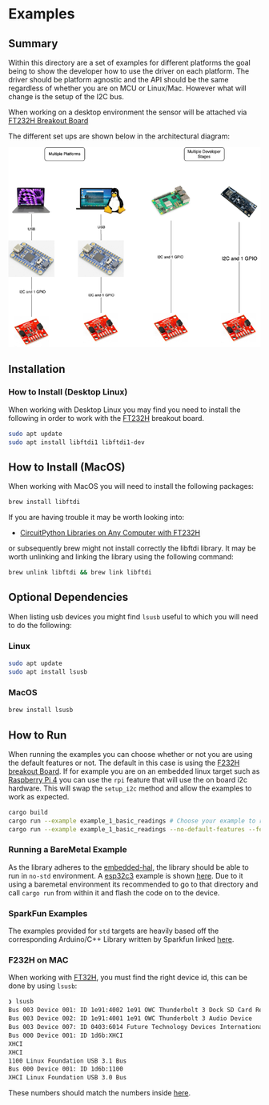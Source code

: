 # Examples

## Summary

Within this directory are a set of examples for different platforms the goal being to show the developer how to use the driver on each platform. The driver should be platform agnostic and the API should be the same regardless of whether you are on MCU or Linux/Mac. However what will change is the setup of the I2C bus.

When working on a desktop environment the sensor will be attached via [FT232H Breakout Board](https://www.adafruit.com/product/2264)

The different set ups are shown below in the architectural diagram:

![alt text](../docs/Multi%20Platform%20Driver.png)

## Installation

### How to Install (Desktop Linux)

When working with Desktop Linux you may find you need to install the following in order to work with the [FT232H](https://www.adafruit.com/product/2264) breakout board.

```bash
sudo apt update
sudo apt install libftdi1 libftdi1-dev
```

## How to Install (MacOS)

When working with MacOS you will need to install the following packages:

```bash
brew install libftdi
```

If you are having trouble it may be worth looking into:

- [CircuitPython Libraries on Any Computer with FT232H](https://learn.adafruit.com/circuitpython-on-any-computer-with-ft232h/mac-osx)

or subsequently brew might not install correctly the libftdi library. It may be worth unlinking and linking the library using the following command:

```bash
brew unlink libftdi && brew link libftdi
```

## Optional Dependencies

When listing usb devices you might find `lsusb` useful to which you will need to do the following:

### Linux

```bash
sudo apt update
sudo apt install lsusb
```

### MacOS

```bash
brew install lsusb
```

## How to Run

When running the examples you can choose whether or not you are using the default features or not. The default in this case is using the [F232H breakout Board](https://www.adafruit.com/product/2264). If for example you are on an embedded linux target such as [Raspberry Pi 4](https://thepihut.com/products/raspberry-pi-4-model-b?srsltid=AfmBOoolrtsYiOQS76-MPYKOBSdasCelv9UJTsQdYcnP0x3TWljbWtMN) you can use the `rpi` feature that will use the on board i2c hardware. This will swap the `setup_i2c` method and allow the examples to work as expected.

```bash
cargo build
cargo run --example example_1_basic_readings # Choose your example to run here
cargo run --example example_1_basic_readings --no-default-features --features rpi # Run on Raspberry Pi using I2C
```

### Running a BareMetal Example

As the library adheres to the [embedded-hal](https://docs.rs/embedded-hal/latest/embedded_hal/), the library should be able to run in `no-std` environment. A [esp32c3](https://github.com/esp-rs/esp-rust-board) example is shown [here](./esp32-c3/src/main.rs). Due to it using a baremetal environment its recommended to go to that directory and call `cargo run` from within it and flash the code on to the device.

### SparkFun Examples

The examples provided for `std` targets are heavily based off the corresponding Arduino/C++ Library written by Sparkfun linked [here](https://github.com/sparkfun/SparkFun_TMAG5273_Arduino_Library).

### F232H on MAC

When working with [FT32H](https://www.adafruit.com/product/2264), you must find the right device id, this can be done by using `lsusb`:

```bash
❯ lsusb
Bus 003 Device 001: ID 1e91:4002 1e91 OWC Thunderbolt 3 Dock SD Card Reader  Serial: 000000001616
Bus 003 Device 002: ID 1e91:4001 1e91 OWC Thunderbolt 3 Audio Device
Bus 003 Device 007: ID 0403:6014 Future Technology Devices International Limited Composite Device # This is the device here!!
Bus 000 Device 001: ID 1d6b:XHCI
XHCI
XHCI
1100 Linux Foundation USB 3.1 Bus
Bus 000 Device 001: ID 1d6b:1100
XHCI Linux Foundation USB 3.0 Bus
```

These numbers should match the numbers inside [here](../utils/src/lib.rs).
